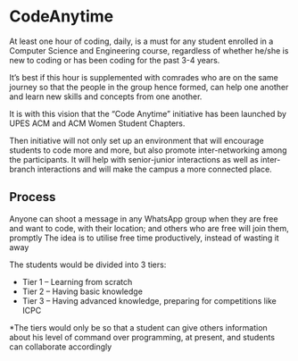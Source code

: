 # CodeAnytime

At least one hour of coding, daily, is a must for any student enrolled in a Computer Science and
Engineering course, regardless of whether he/she is new to coding or has been coding for the past 3-4
years. 

It’s best if this hour is supplemented with comrades who are on the same journey so that the
people in the group hence formed, can help one another and learn new skills and concepts from one
another. 

It is with this vision that the “Code Anytime” initiative has been launched by UPES ACM and
ACM Women Student Chapters.

Then initiative will not only set up an environment that will encourage students to code more
and more, but also promote inter-networking among the participants. It will help with senior-junior
interactions as well as inter-branch interactions and will make the campus a more connected place.

## Process
Anyone can shoot a message in any WhatsApp group when they are free and want to code, with
their location; and others who are free will join them, promptly
The idea is to utilise free time productively, instead of wasting it away

The students would be divided into 3 tiers:
- Tier 1 – Learning from scratch
- Tier 2 – Having basic knowledge
- Tier 3 – Having advanced knowledge, preparing for competitions like ICPC
 
 *The tiers would only be so that a student can give others information about his level of
command over programming, at present, and students can collaborate accordingly
